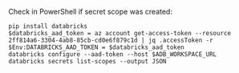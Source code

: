 Check in PowerShell if secret scope was created:

```
pip install databricks
$databricks_aad_token = az account get-access-token --resource 2ff814a6-3304-4ab8-85cb-cd0e6f879c1d | jq .accessToken -r
$Env:DATABRICKS_AAD_TOKEN = $databricks_aad_token         
databricks configure --aad-token --host $ADB_WORKSPACE_URL
databricks secrets list-scopes --output JSON
```